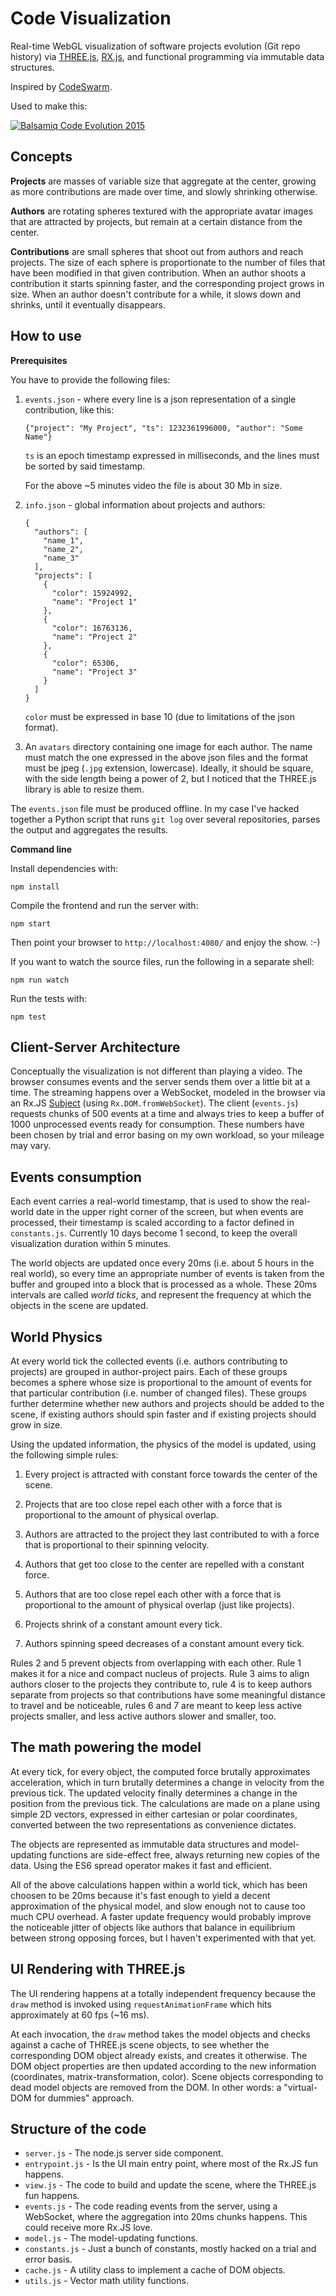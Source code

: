 Code Visualization
==================

Real-time WebGL visualization of software projects evolution (Git repo history) via [THREE.js](http://threejs.org/), [RX.js](https://github.com/Reactive-Extensions/RxJS), and functional programming via immutable data structures.

Inspired by [CodeSwarm](https://code.google.com/p/codeswarm/).

Used to make this:

[![Balsamiq Code Evolution 2015](http://img.youtube.com/vi/Ajcd1mF7hXk/0.jpg)](http://www.youtube.com/watch?v=Ajcd1mF7hXk "Balsamiq Code Evolution 2015")

Concepts
--------

**Projects** are masses of variable size that aggregate at the center, growing as more
contributions are made over time, and slowly shrinking otherwise.

**Authors** are rotating spheres textured with the appropriate avatar images that are
attracted by projects, but remain at a certain distance from the center.

**Contributions** are small spheres that shoot out from authors and reach projects.
The size of each sphere is proportionate to the number of files that have been
modified in that given contribution. When an author shoots a contribution it starts
spinning faster, and the corresponding project grows in size. When an author doesn't
contribute for a while, it slows down and shrinks, until it eventually disappears.

How to use
----------

**Prerequisites**

You have to provide the following files:

 1. `events.json` - where every line is a json representation of a single contribution, like this:

    `{"project": "My Project", "ts": 1232361996000, "author": "Some Name"}`

    `ts` is an epoch timestamp expressed in milliseconds, and the lines must be
    sorted by said timestamp.

    For the above ~5 minutes video the file is about 30 Mb in size.

 2. `info.json` - global information about projects and authors:

    ```
    {
      "authors": [
        "name_1",
        "name_2",
        "name_3"
      ],
      "projects": [
        {
          "color": 15924992,
          "name": "Project 1"
        },
        {
          "color": 16763136,
          "name": "Project 2"
        },
        {
          "color": 65306,
          "name": "Project 3"
        }
      ]
    }
    ```

    `color` must be expressed in base 10 (due to limitations of the json format).

 3. An `avatars` directory containing one image for each author. The name must match
    the one expressed in the above json files and the format must be jpeg (`.jpg` extension, lowercase).
    Ideally, it should be square, with the side length being a power of 2, but I noticed that
    the THREE.js library is able to resize them.

The `events.json` file must be produced offline. In my case I've hacked together
a Python script that runs `git log` over several repositories, parses the output
and aggregates the results.

**Command line**

Install dependencies with:

`npm install`

Compile the frontend and run the server with:

`npm start`

Then point your browser to `http://localhost:4080/` and enjoy the show. :-)

If you want to watch the source files, run the following in a separate shell:

`npm run watch`

Run the tests with:

`npm test`

Client-Server Architecture
------------

Conceptually the visualization is not different than playing a video.
The browser consumes events and the server sends them over a little
bit at a time. The streaming happens over a WebSocket, modeled in
the browser via an Rx.JS [Subject](http://reactivex.io/documentation/subject.html)
(using `Rx.DOM.fromWebSocket`). The client (`events.js`) requests
chunks of 500 events at a time and always tries to keep a buffer of 1000 unprocessed
events ready for consumption. These numbers have been chosen by trial and
error basing on my own workload, so your mileage may vary.

Events consumption
-------

Each event carries a real-world timestamp, that is used to show the
real-world date in the upper right corner of the screen, but when events
are processed, their timestamp is scaled according to a factor defined
in `constants.js`. Currently 10 days become 1 second, to keep the overall
visualization duration within 5 minutes.

The world objects are updated once every 20ms (i.e. about 5 hours in the
real world), so every time an appropriate number of events is taken
from the buffer and grouped into a block that is processed as a whole.
These 20ms intervals are called *world ticks*, and represent the frequency
at which the objects in the scene are updated.

World Physics
-------

At every world tick the collected events (i.e. authors contributing to projects)
are grouped in author-project pairs. Each of these groups becomes a sphere whose
size is proportional to the amount of events for that particular contribution
(i.e. number of changed files). These groups further determine whether new authors
and projects should be added to the scene, if existing authors
should spin faster and if existing projects should grow in size.

Using the updated information, the physics of the model is updated, using the
following simple rules:

 1. Every project is attracted with constant force towards the center of the scene.

 2. Projects that are too close repel each other with a force that is proportional
 to the amount of physical overlap.

 3. Authors are attracted to the project they last contributed to with a force that
 is proportional to their spinning velocity.

 4. Authors that get too close to the center are repelled with a constant force.

 5. Authors that are too close repel each other with a force that is proportional
 to the amount of physical overlap (just like projects).

 6. Projects shrink of a constant amount every tick.

 7. Authors spinning speed decreases of a constant amount every tick.

Rules 2 and 5 prevent objects from overlapping with each other. Rule 1 makes it for
a nice and compact nucleus of projects. Rule 3 aims to align authors closer to the
projects they contribute to, rule 4 is to keep authors separate from projects
so that contributions have some meaningful distance to travel and be noticeable,
rules 6 and 7 are meant to keep less active projects smaller, and less active authors
slower and smaller, too.

The math powering the model
------

At every tick, for every object, the computed force brutally approximates
acceleration, which in turn brutally determines a change in velocity from the
previous tick. The updated velocity finally determines a change in the position
from the previous tick. The calculations are made on a plane using simple 2D vectors,
expressed in either cartesian or polar coordinates, converted between the two
representations as convenience dictates.

The objects are represented as immutable data structures and model-updating functions
are side-effect free, always returning new copies of the data. Using the ES6 spread
operator makes it fast and efficient.

All of the above calculations happen within a world tick, which has been choosen to
be 20ms because it's fast enough to yield a decent approximation of the physical model,
and slow enough not to cause too much CPU overhead. A faster update frequency would
probably improve the noticeable jitter of objects like authors that balance in equilibrium
between strong opposing forces, but I haven't experimented with that yet.

UI Rendering with THREE.js
------

The UI rendering happens at a totally independent frequency because the `draw` method
is invoked using `requestAnimationFrame` which hits approximately at 60 fps (~16 ms).

At each invocation, the `draw` method takes the model objects and checks against a
cache of THREE.js scene objects, to see whether the corresponding DOM object already
exists, and creates it otherwise. The DOM object properties are then updated according
to the new information (coordinates, matrix-transformation, color). Scene objects
corresponding to dead model objects are removed from the DOM. In other words: a
"virtual-DOM for dummies" approach.

Structure of the code
------

 - `server.js` - The node.js server side component.
 - `entrypoint.js` - Is the UI main entry point, where most of the Rx.JS fun happens.
 - `view.js` - The code to build and update the scene, where the THREE.js fun happens.
 - `events.js` - The code reading events from the server, using a WebSocket, where the aggregation into 20ms
 chunks happens. This could receive more Rx.JS love.
 - `model.js` - The model-updating functions.
 - `constants.js` - Just a bunch of constants, mostly hacked on a trial and error basis.
 - `cache.js` - A utility class to implement a cache of DOM objects.
 - `utils.js` - Vector math utility functions.
